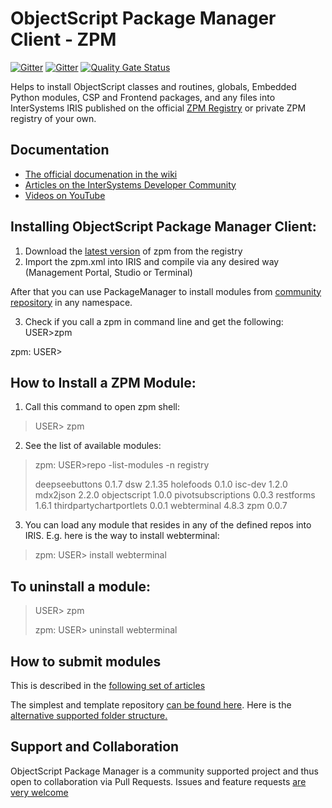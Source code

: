 
# ObjectScript Package Manager Client - ZPM

[![Gitter](https://img.shields.io/badge/chat-on%20telegram-blue.svg)](https://t.me/joinchat/FoZ4Mw58zQJwtbLzQrty3Q)
 [![Gitter](https://img.shields.io/badge/Available%20on-Intersystems%20Open%20Exchange-00b2a9.svg)](https://openexchange.intersystems.com/package/zpm)
 [![Quality Gate Status](https://community.objectscriptquality.com/api/project_badges/measure?project=intersystems_iris_community%2Fzpm&metric=alert_status)](https://community.objectscriptquality.com/dashboard?id=intersystems_iris_community%2Fzpm)

Helps to install ObjectScript classes and routines, globals, Embedded Python modules, CSP and Frontend packages, and any files into InterSystems IRIS published on the official [ZPM Registry](https://pm.community.intersystems.com/packages/-/all) or private ZPM registry of your own.

## Documentation
* [The official documenation in the wiki](https://github.com/intersystems-community/zpm/wiki/)
* [Articles on the InterSystems Developer Community](https://community.intersystems.com/tags/objectscript-package-manager-zpm)
* [Videos on YouTube](https://www.youtube.com/playlist?list=PLKb2cBVphNQRcmxt4LtYDyLJEPfF4X4-4)


## Installing ObjectScript Package Manager Client:

1. Download the  [latest version](https://pm.community.intersystems.com/packages/zpm/latest/installer) of zpm from the registry
2. Import the zpm.xml into IRIS and compile via any desired way (Management Portal, Studio or Terminal)
 
 After that you can use PackageManager to install modules from [community repository](https://pm.community.intersystems.com) in any namespace.

3. Check if you call a zpm in command line and get the following:
USER>zpm

zpm: USER>
 
## How to Install a ZPM Module:

1. Call this command to open zpm shell:
> USER> zpm  

2. See the list of available modules:
> zpm: USER>repo -list-modules -n registry
>  
> deepseebuttons 0.1.7
> dsw 2.1.35
> holefoods 0.1.0
> isc-dev 1.2.0
> mdx2json 2.2.0
> objectscript 1.0.0
> pivotsubscriptions 0.0.3
> restforms 1.6.1
> thirdpartychartportlets 0.0.1
> webterminal 4.8.3
> zpm 0.0.7

3. You can load any module that resides in any of the defined repos into IRIS. E.g. here is the way to install webterminal:
> zpm: USER> install webterminal  

## To uninstall a module:
> USER> zpm  
>
> zpm: USER> uninstall webterminal

## How to submit modules
This is described in the [following set of articles](https://community.intersystems.com/tags/objectscript-package-manager)

The simplest and template repository [can be found here](https://openexchange.intersystems.com/package/objectscript-package-example).
Here is the [alternative supported folder structure.](https://openexchange.intersystems.com/package/objectscript-package-template)



## Support and Collaboration
ObjectScript Package Manager is a community supported project and thus open to collaboration via Pull Requests.
Issues and feature requests [are very welcome](https://github.com/intersystems-community/zpm/issues)
